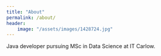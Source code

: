 ```yaml
---
title: "About"
permalink: /about/
header:
	image: "/assets/images/1428724.jpg"
---
```

Java developer pursuing MSc in Data Science at IT Carlow.